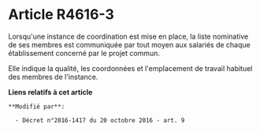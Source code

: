 # Article R4616-3

Lorsqu'une instance de coordination est mise en place, la liste nominative de ses membres       est communiquée par tout
moyen aux salariés de chaque établissement concerné par le projet commun. 

Elle indique la qualité, les coordonnées et l'emplacement de travail habituel des membres de l'instance.

**Liens relatifs à cet article**

	**Modifié par**:

	  - Décret n°2016-1417 du 20 octobre 2016 - art. 9
